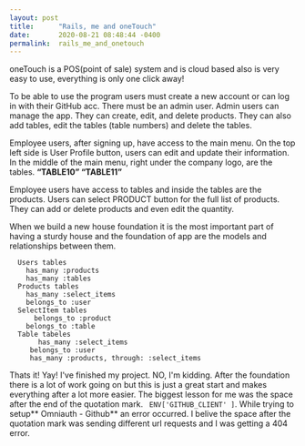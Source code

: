 ```yaml
---
layout: post
title:      "Rails, me and oneTouch"
date:       2020-08-21 08:48:44 -0400
permalink:  rails_me_and_onetouch
---
```


oneTouch is a POS(point of sale) system and is cloud based also is very easy to use, everything is only one click away!

   To be able to use the program users must create a new account or can log in with their GitHub acc. 
   There must be an admin user. Admin users can manage the app. They can create, edit, and delete products. They can also add tables, edit the tables (table numbers) and delete the tables.

   Employee users, after signing up, have access to the main menu.
On the top left side is User Profile button, users can edit and update their information.
In the middle of the main menu, right under the company logo, are the tables.
 **“TABLE10” “TABLE11”**  
 
  Employee users have access to tables and inside the tables are the products. Users can select PRODUCT button for the full list of products. They can add or delete products and even edit the quantity. 
	
When we build a new house foundation it is the most important part of having a sturdy house and the foundation of app are the models and relationships between them.

```
  Users tables
    has_many :products
    has_many :tables
  Products tables
    has_many :select_items
    belongs_to :user
  SelectItem tables
	  belongs_to :product
    belongs_to :table
  Table tabeles
	   has_many :select_items
     belongs_to :user
     has_many :products, through: :select_items
```
   Thats it! Yay! I've finished my project. NO, I'm kidding. After the foundation there is a lot of work going on but this is just a great start and makes everything after a lot more easier.
	 The biggest lesson for me was the space after the end of the quotation mark.  ` ENV['GITHUB_CLIENT' ]`. 
 While trying to setup** Omniauth - Github**  an error occurred. I belive the space after the quotation mark was sending different url requests and I was getting a 404 error.  
	
	

